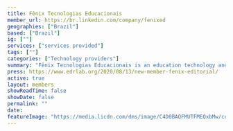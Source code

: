 ```yaml
---
title: Fênix Tecnologias Educacionais
member_url: https://br.linkedin.com/company/fenixed
geographies: ["Brazil"]
based: ["Brazil"]
ig: [""] 
services: ["services provided"] 
tags: [""]
categories: ["Technology providers"]
summary: "Fênix Tecnologias Educacionais is an education technology and services company based in Brazil."
press: https://www.edrlab.org/2020/08/13/new-member-fenix-editorial/
active: true
layout: members
showReadTime: false
showDate: false
permalink: ""
date: 
featureImage: "https://media.licdn.com/dms/image/C4D0BAQFMUTFMEQxbMw/company-logo_200_200/0/1630511364904?e=2147483647&v=beta&t=pUnF4Za82Qm0cmrbNWp80uHTF_6rSVroy1gkWsA2T6M"
---
```

